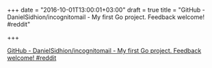 +++
date = "2016-10-01T13:00:01+03:00"
draft = true
title = "GitHub - DanielSidhion/incognitomail - My first Go project. Feedback welcome!  #reddit"

+++

<p><a href="https://t.co/4tt2GRQ0er">GitHub - DanielSidhion/incognitomail - My first Go project. Feedback welcome!  #reddit</a></p>
